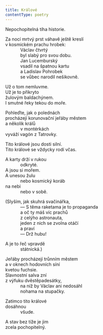 ```yaml
---
title: Králové
contentType: poetry
---
```


<section>

Nepochopitelná tíha historie.

Za nocí mrtvý prst váhavě ještě kreslí  
v kosmickém prachu hrobek:  
            Václav čtvrtý  
            byl slabý pro svou dobu.  
            Jan Lucemburský  
            vsadil na špatnou kartu  
            a Ladislav Pohrobek  
            se vůbec narodil nešikovně.

Už o tom nemluvme.  
Už je to přikryto  
žulovým baldachýnem.  
I smutné řeky tekou do moře.

Pohleďte, jak o polednách  
procházejí korunovační jeřáby městem  
a několik králů  
            v montérkách  
vyváží vagón z Tatrovky.

Tito králové jsou dosti silní.  
Tito králové se vždycky rodí včas.

A karty drží v rukou  
            odkryté.  
A jsou si mořem.  
A unesou žulu  
            nebo kosmický koráb  
na nebi  
            nebo v sobě.

(Slyším, jak skuhrá svačinářka,  
            — S těma raketama je to propaganda  
            a oč ty máš víc prachů  
            z celýho astronauta,  
            jeden z nich se zvolna otáčí  
            a praví  
            — Drž hubu!

A je to řeč vpravdě  
            státnická.)

Jeřáby procházejí trůnním městem  
a v oknech hodovních síní  
kvetou fuchsie.  
Slavnostní salva zní  
z výfuku dvěstěpadesátky,  
            na níž by Václav ani nedosáhl  
            nohama na stupačky.

Zatímco tito králové  
dosáhnou  
            všude.

A stav bez tíže je jim  
zcela pochopitelný.

</section>
